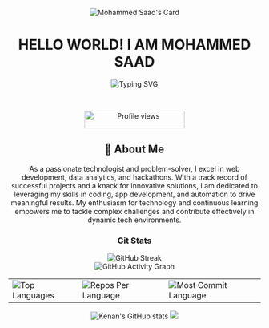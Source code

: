 
<div align="center">

![Mohammed Saad's Card](https://cardivo.vercel.app/api?name=Mohammed%20Saad&description=👋%20Hi!%20I’m%20Mohammed,%20weaving%20code%20and%20creativity%20into%20every%20project.%20From%20web%20dev%20to%20data%20crunching,%20let’s%20make%20tech%20magic%20happen!&image=https://lh3.googleusercontent.com/pw/AP1GczNolblKKIlWGKNSJxngwEK1GGgsvVkty7S-_5o_4ffR-eQaRWOxM3oHjIcJ4qT_7mL72425Qnhpp0GlF5jCNW04zTeqv6UD_J8JBxriGlG2QZaZ6kVYJKQ5j7zhI5ZsNHUfTp9BOwt1w6HpWzVtz42zKg=w833-h946-s-no-gm?authuser=0&backgroundColor=%23ecf0f1&instagram=@this_is_sadll&linkedin=mohammed%20saad%20mujeeb&pattern=leaf&colorPattern=%23eaeaea)

</div>


<h1 align="center"> HELLO WORLD! I AM MOHAMMED SAAD </h1>

<p align="center">
<img src="https://readme-typing-svg.herokuapp.com?font=Cinzel&pause=1000&color=9400D3&center=true&vCenter=true&width=435&lines=Computer+Engineer;Full+Stack+Web+Developer;App+Developer;Automation+Engineer+" alt="Typing SVG" />

</p>


<div align="center">


<br>


<p align="center">
  <img src="https://komarev.com/ghpvc/?username=b1gh3ro&color=blueviolet&style=flat-square&label=Profile+Views" alt="Profile views" width="200" height="35">
</p>


<h2 align="center">🚀 About Me</h2>

As a passionate technologist and problem-solver, I excel in web development, data analytics, and hackathons. With a track record of successful projects and a knack for innovative solutions, I am dedicated to leveraging my skills in coding, app development, and automation to drive meaningful results. My enthusiasm for technology and continuous learning empowers me to tackle complex challenges and contribute effectively in dynamic tech environments.


<h3 align="center">Git Stats</h3>

<div align="center">
 
  <img src="https://streak-stats.demolab.com/?user=b1gh3ro&theme=highcontrast&hide_border=true" alt="GitHub Streak" />
  <br>
   <img src="https://github-readme-activity-graph.vercel.app/graph?username=b1gh3ro&custom_title=Saad's%20GitHub%20Activity%20Graph&hide_border=true&border_radius=15&bg_color=000000&color=FFD700&line=1E90FF&point=1E90FF&area_color=000000&title_color=FFD700&area=true" alt="GitHub Activity Graph" />
<br>
<div align="center">
<table>
  <tr>
    <td>
      <img src="https://github-readme-stats.vercel.app/api/top-langs/?username=b1gh3ro&hide=html&hide_border=true&layout=compact&langs_count=8&theme=highcontrast" alt="Top Languages">
    </td>
    <td>
      <img src="https://github-profile-summary-cards.vercel.app/api/cards/repos-per-language?username=b1gh3ro&theme=highcontrast&hide_border=true" alt="Repos Per Language">
    </td>
    <td>
      <img src="https://github-profile-summary-cards.vercel.app/api/cards/most-commit-language?username=b1gh3ro&theme=highcontrast&hide_border=true" alt="Most Commit Language">
    </td>
  </tr>
</table>

</div>

<img src="https://github-readme-stats.vercel.app/api?username=b1gh3ro&hide_border=true&border_radius=15&show_icons=true&theme=highcontrast" alt="Kenan's GitHub stats">

<img src="https://github-profile-summary-cards.vercel.app/api/cards/profile-details?username=b1gh3ro&theme=highcontrast&hide_border=true">

